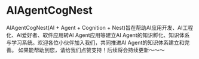# AIAgentCogNest

AIAgentCogNest(AI + Agent + Cognition + Nest)旨在帮助AI应用开发、AI工程化、AI爱好者、软件应用转AI Agent应用等建立AI Agent的知识孵化、知识体系与学习系统。欢迎各位小伙伴加入我们，共同推进AI Agent的知识体系建立和完善。
如果能帮助到您，请给我们点赞支持！后续将会持续更新～～～

